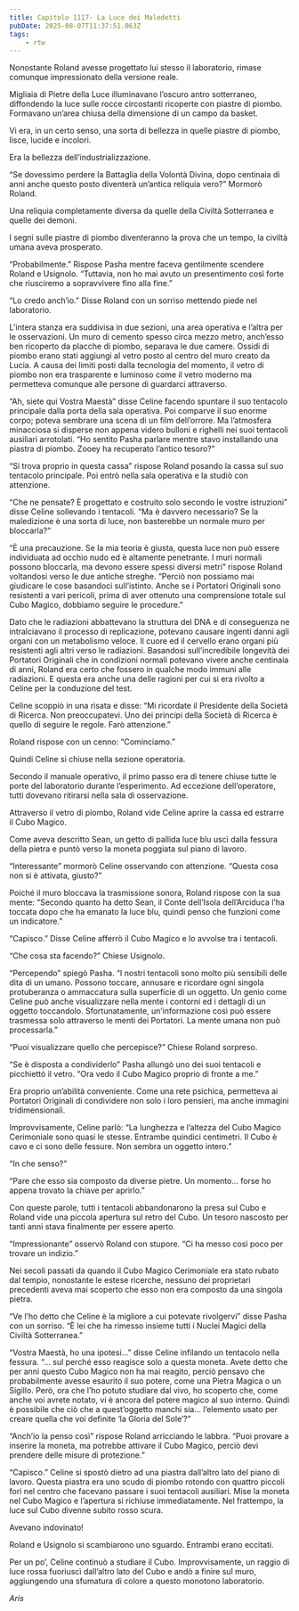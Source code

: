 ```yaml
---
title: Capitolo 1117- La Luce dei Maledetti
pubDate: 2025-08-07T11:37:51.063Z
tags:
    - rtw
---
```





















Nonostante Roland avesse progettato lui stesso il laboratorio, rimase comunque impressionato della versione reale.






Migliaia di Pietre della Luce illuminavano l’oscuro antro sotterraneo, diffondendo la luce sulle rocce circostanti ricoperte con piastre di piombo. Formavano un’area chiusa della dimensione di un campo da basket.






Vi era, in un certo senso, una sorta di bellezza in quelle piastre di piombo, lisce, lucide e incolori.






Era la bellezza dell’industrializzazione.






“Se dovessimo perdere la Battaglia della Volontà Divina, dopo centinaia di anni anche questo posto diventerà un’antica reliquia vero?” Mormorò Roland.






Una reliquia completamente diversa da quelle della Civiltà Sotterranea e quelle dei demoni.






I segni sulle piastre di piombo diventeranno la prova che un tempo, la civiltà umana aveva prosperato.






“Probabilmente.” Rispose Pasha mentre faceva gentilmente scendere Roland e Usignolo. “Tuttavia, non ho mai avuto un presentimento così forte che riusciremo a sopravvivere fino alla fine.”






“Lo credo anch’io.” Disse Roland con un sorriso mettendo piede nel laboratorio.






L’intera stanza era suddivisa in due sezioni, una area operativa e l’altra per le osservazioni. Un muro di cemento spesso circa mezzo metro, anch’esso ben ricoperto da placche di piombo, separava le due camere. Ossidi di piombo erano stati aggiungi al vetro posto al centro del muro creato da Lucia. A causa dei limiti posti dalla tecnologia del momento, il vetro di piombo non era trasparente e luminoso come il vetro moderno ma permetteva comunque alle persone di guardarci attraverso.






“Ah, siete qui Vostra Maestà” disse Celine facendo spuntare il suo tentacolo principale dalla porta della sala operativa. Poi comparve il suo enorme corpo; poteva sembrare una scena di un film dell’orrore. Ma l’atmosfera minacciosa si disperse non appena videro bulloni e righelli nei suoi tentacoli ausiliari arrotolati. “Ho sentito Pasha parlare mentre stavo installando una piastra di piombo. Zooey ha recuperato l’antico tesoro?”






“Si trova proprio in questa cassa” rispose Roland posando la cassa sul suo tentacolo principale. Poi entrò nella sala operativa e la studiò con attenzione.






“Che ne pensate? È progettato e costruito solo secondo le vostre istruzioni” disse Celine sollevando i tentacoli. “Ma è davvero necessario? Se la maledizione è una sorta di luce, non basterebbe un normale muro per bloccarla?”






“È una precauzione. Se la mia teoria è giusta, questa luce non può essere individuata ad occhio nudo ed è altamente penetrante. I muri normali possono bloccarla, ma devono essere spessi diversi metri” rispose Roland voltandosi verso le due antiche streghe. “Perciò non possiamo mai giudicare le cose basandoci sull’istinto. Anche se i Portatori Originali sono resistenti a vari pericoli, prima di aver ottenuto una comprensione totale sul Cubo Magico, dobbiamo seguire le procedure.”






Dato che le radiazioni abbattevano la struttura del DNA e di conseguenza ne intralciavano il processo di replicazione, potevano causare ingenti danni agli organi con un metabolismo veloce. Il cuore ed il cervello erano organi più resistenti agli altri verso le radiazioni. Basandosi sull’incredibile longevità dei Portatori Originali che in condizioni normali potevano vivere anche centinaia di anni, Roland era certo che fossero in qualche modo immuni alle radiazioni. E questa era anche una delle ragioni per cui si era rivolto a Celine per la conduzione del test.






Celine scoppiò in una risata e disse: “Mi ricordate il Presidente della Società di Ricerca. Non preoccupatevi. Uno dei principi della Società di Ricerca è quello di seguire le regole. Farò attenzione.”






Roland rispose con un cenno: “Cominciamo.”






Quindi Celine si chiuse nella sezione operatoria.






Secondo il manuale operativo, il primo passo era di tenere chiuse tutte le porte del laboratorio durante l’esperimento. Ad eccezione dell’operatore, tutti dovevano ritirarsi nella sala di osservazione.






Attraverso il vetro di piombo, Roland vide Celine aprire la cassa ed estrarre il Cubo Magico.






Come aveva descritto Sean, un getto di pallida luce blu uscì dalla fessura della pietra e puntò verso la moneta poggiata sul piano di lavoro.






“Interessante” mormorò Celine osservando con attenzione. “Questa cosa non si è attivata, giusto?”






Poiché il muro bloccava la trasmissione sonora, Roland rispose con la sua mente: “Secondo quanto ha detto Sean, il Conte dell’Isola dell’Arciduca l’ha toccata dopo che ha emanato la luce blu, quindi penso che funzioni come un indicatore.”






“Capisco.” Disse Celine afferrò il Cubo Magico e lo avvolse tra i tentacoli.






“Che cosa sta facendo?” Chiese Usignolo.






“Percependo” spiegò Pasha. “I nostri tentacoli sono molto più sensibili delle dita di un umano. Possono toccare, annusare e ricordare ogni singola protuberanza o ammaccatura sulla superficie di un oggetto. Un genio come Celine può anche visualizzare nella mente i contorni ed i dettagli di un oggetto toccandolo. Sfortunatamente, un’informazione così può essere trasmessa solo attraverso le menti dei Portatori. La mente umana non può processarla.”






“Puoi visualizzare quello che percepisce?” Chiese Roland sorpreso.






“Se è disposta a condividerlo” Pasha allungò uno dei suoi tentacoli e picchiettò il vetro. “Ora vedo il Cubo Magico proprio di fronte a me.”






Era proprio un’abilità conveniente. Come una rete psichica, permetteva ai Portatori Originali di condividere non solo i loro pensieri, ma anche immagini tridimensionali.






Improvvisamente, Celine parlò: “La lunghezza e l’altezza del Cubo Magico Cerimoniale sono quasi le stesse. Entrambe quindici centimetri. Il Cubo è cavo e ci sono delle fessure. Non sembra un oggetto intero.”






“In che senso?”






“Pare che esso sia composto da diverse pietre. Un momento... forse ho appena trovato la chiave per aprirlo.”






Con queste parole, tutti i tentacoli abbandonarono la presa sul Cubo e Roland vide una piccola apertura sul retro del Cubo. Un tesoro nascosto per tanti anni stava finalmente per essere aperto.






“Impressionante” osservò Roland con stupore. “Ci ha messo così poco per trovare un indizio.”






Nei secoli passati da quando il Cubo Magico Cerimoniale era stato rubato dal tempio, nonostante le estese ricerche, nessuno dei proprietari precedenti aveva mai scoperto che esso non era composto da una singola pietra.






“Ve l’ho detto che Celine è la migliore a cui potevate rivolgervi” disse Pasha con un sorriso. “È lei che ha rimesso insieme tutti i Nuclei Magici della Civiltà Sotterranea.”






“Vostra Maestà, ho una ipotesi...” disse Celine infilando un tentacolo nella fessura. “... sul perché esso reagisce solo a questa moneta. Avete detto che per anni questo Cubo Magico non ha mai reagito, perciò pensavo che probabilmente avesse esaurito il suo potere, come una Pietra Magica o un Sigillo. Però, ora che l’ho potuto studiare dal vivo, ho scoperto che, come anche voi avrete notato, vi è ancora del potere magico al suo interno. Quindi è possibile che ciò che a quest’oggetto manchi sia... l’elemento usato per creare quella che voi definite ‘la Gloria del Sole’?”






“Anch’io la penso così” rispose Roland arricciando le labbra. “Puoi provare a inserire la moneta, ma potrebbe attivare il Cubo Magico, perciò devi prendere delle misure di protezione.”






“Capisco.” Celine si spostò dietro ad una piastra dall’altro lato del piano di lavoro. Questa piastra era uno scudo di piombo rotondo con quattro piccoli fori nel centro che facevano passare i suoi tentacoli ausiliari. Mise la moneta nel Cubo Magico e l’apertura si richiuse immediatamente. Nel frattempo, la luce sul Cubo divenne subito rosso scura.






Avevano indovinato!






Roland e Usignolo si scambiarono uno sguardo. Entrambi erano eccitati.






Per un po’, Celine continuò a studiare il Cubo. Improvvisamente, un raggio di luce rossa fuoriuscì dall’altro lato del Cubo e andò a finire sul muro, aggiungendo una sfumatura di colore a questo monotono laboratorio.






<em>Aris</em>


                                


                                



